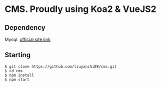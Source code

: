 # CMS. Proudly using Koa2 & VueJS2

## Dependency

Mysql: [official site link](https://www.mysql.com/)

## Starting 

```
$ git clone https://github.com/liuyanzhi08/cms.git
$ cd cms
$ npm install
$ npm start
```
